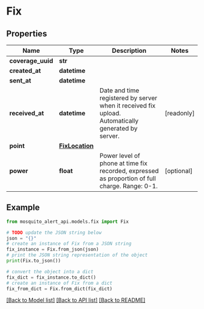 # Fix


## Properties

Name | Type | Description | Notes
------------ | ------------- | ------------- | -------------
**coverage_uuid** | **str** |  | 
**created_at** | **datetime** |  | 
**sent_at** | **datetime** |  | 
**received_at** | **datetime** | Date and time registered by server when it received fix upload. Automatically generated by server. | [readonly] 
**point** | [**FixLocation**](FixLocation.md) |  | 
**power** | **float** | Power level of phone at time fix recorded, expressed as proportion of full charge. Range: 0-1. | [optional] 

## Example

```python
from mosquito_alert_api.models.fix import Fix

# TODO update the JSON string below
json = "{}"
# create an instance of Fix from a JSON string
fix_instance = Fix.from_json(json)
# print the JSON string representation of the object
print(Fix.to_json())

# convert the object into a dict
fix_dict = fix_instance.to_dict()
# create an instance of Fix from a dict
fix_from_dict = Fix.from_dict(fix_dict)
```
[[Back to Model list]](../README.md#documentation-for-models) [[Back to API list]](../README.md#documentation-for-api-endpoints) [[Back to README]](../README.md)


